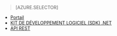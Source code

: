 ﻿> [AZURE.SELECTOR]
- [Portail](http://azure.microsoft.com/blog/2014/09/10/getting-started-with-live-streaming-using-the-azure-management-portal/)
- [KIT DE DÉVELOPPEMENT LOGICIEL (SDK) .NET](https://msdn.microsoft.com/library/azure/dn783465.aspx)
- [API REST](https://msdn.microsoft.com/library/azure/dn783458.aspx)


<!--HONumber=52-->